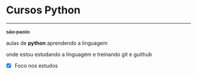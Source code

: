 # Cursos Python
***
~~são paolo~~

 aulas de **python** aprendendo a linguagem 

onde estou estudando a linguagém e treinando git e guithub
- [x] Foco nos estudos
